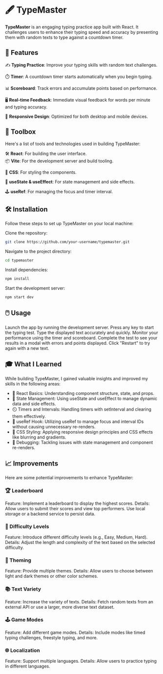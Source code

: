 # 🖋️ TypeMaster

**TypeMaster** is an engaging typing practice app built with React. It challenges users to enhance their typing speed and accuracy by presenting them with random texts to type against a countdown timer.

## 🚀 Features

✍️ **Typing Practice**: Improve your typing skills with random text challenges.

⏱️ **Timer**: A countdown timer starts automatically when you begin typing.

📊 **Scoreboard**: Track errors and accumulate points based on performance.

🖥️ **Real-time Feedback**: Immediate visual feedback for words per minute and typing accuracy.

📱 **Responsive Design**: Optimized for both desktop and mobile devices.

## 🧰 Toolbox

Here's a list of tools and technologies used in building TypeMaster:

🛠️ **React**: For building the user interface. <br>
📦 **Vite**: For the development server and build tooling.

💅 **CSS**: For styling the components.

🔄 **useState & useEffect**: For state management and side effects.

🕹️ **useRef**: For managing the focus and timer interval.

## 🛠️ Installation

Follow these steps to set up TypeMaster on your local machine:

Clone the repository:
   ```bash
   git clone https://github.com/your-username/typemaster.git
   ```
Navigate to the project directory:
   ```bash
cd typemaster
```
Install dependencies:
   ```bash
npm install
```
Start the development server:
   ```bash
npm start dev
```

## 🖱️ Usage

Launch the app by running the development server.
Press any key to start the typing test.
Type the displayed text accurately and quickly.
Monitor your performance using the timer and scoreboard.
Complete the test to see your results in a modal with errors and points displayed.
Click "Restart" to try again with a new text.

## 🎓 What I Learned

While building TypeMaster, I gained valuable insights and improved my skills in the following areas:

- 📜 React Basics: Understanding component structure, state, and props.
- 🎯 State Management: Using useState and useEffect to manage dynamic data and side effects.
- ⏲️ Timers and Intervals: Handling timers with setInterval and clearing them effectively.
- 🔄 useRef Hook: Utilizing useRef to manage focus and interval IDs without causing unnecessary re-renders.
- 🎨 CSS Styling: Applying responsive design principles and CSS effects like blurring and gradients.
- 🧪 Debugging: Tackling issues with state management and component re-renders.

## 📈 Improvements
Here are some potential improvements to enhance TypeMaster:

### 🏆 Leaderboard

Feature: Implement a leaderboard to display the highest scores.
Details: Allow users to submit their scores and view top performers. Use local storage or a backend service to persist data.

### 🎯 Difficulty Levels

Feature: Introduce different difficulty levels (e.g., Easy, Medium, Hard).
Details: Adjust the length and complexity of the text based on the selected difficulty.

### 🎨 Theming

Feature: Provide multiple themes.
Details: Allow users to choose between light and dark themes or other color schemes.

### 📚 Text Variety

Feature: Increase the variety of texts.
Details: Fetch random texts from an external API or use a larger, more diverse text dataset.

### 🕹️ Game Modes

Feature: Add different game modes.
Details: Include modes like timed typing challenges, freestyle typing, and more.

### 🌐 Localization

Feature: Support multiple languages.
Details: Allow users to practice typing in different languages.
